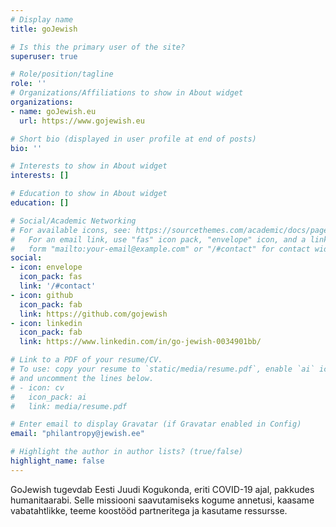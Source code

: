 ```yaml
---
# Display name
title: goJewish

# Is this the primary user of the site?
superuser: true

# Role/position/tagline
role: ''
# Organizations/Affiliations to show in About widget
organizations:
- name: goJewish.eu
  url: https://www.gojewish.eu

# Short bio (displayed in user profile at end of posts)
bio: ''

# Interests to show in About widget
interests: []

# Education to show in About widget
education: []

# Social/Academic Networking
# For available icons, see: https://sourcethemes.com/academic/docs/page-builder/#icons
#   For an email link, use "fas" icon pack, "envelope" icon, and a link in the
#   form "mailto:your-email@example.com" or "/#contact" for contact widget.
social:
- icon: envelope
  icon_pack: fas
  link: '/#contact'
- icon: github
  icon_pack: fab
  link: https://github.com/gojewish
- icon: linkedin
  icon_pack: fab
  link: https://www.linkedin.com/in/go-jewish-0034901bb/

# Link to a PDF of your resume/CV.
# To use: copy your resume to `static/media/resume.pdf`, enable `ai` icons in `params.toml`, 
# and uncomment the lines below.
# - icon: cv
#   icon_pack: ai
#   link: media/resume.pdf

# Enter email to display Gravatar (if Gravatar enabled in Config)
email: "philantropy@jewish.ee"

# Highlight the author in author lists? (true/false)
highlight_name: false
---
```

GoJewish tugevdab Eesti Juudi Kogukonda, eriti COVID-19 ajal, pakkudes humanitaarabi. Selle missiooni saavutamiseks kogume annetusi, kaasame vabatahtlikke, teeme koostööd partneritega ja kasutame ressursse.
